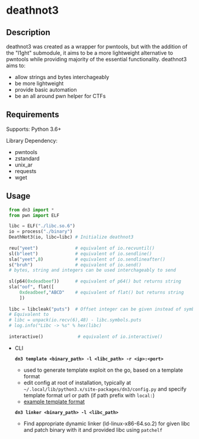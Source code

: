 deathnot3
====

## Description
deathnot3 was created as a wrapper for pwntools, but with the addition of the "l1ght" submodule, it aims to be a more lightweight alternative to pwntools
while providing majority of the essential functionality.
deathnot3 aims to:
 - allow strings and bytes interchageably
 - be more lightweight
 - provide basic automation
 - be an all around pwn helper for CTFs

## Requirements
Supports: Python 3.6+

Library Dependency:
- pwntools
- zstandard
- unix_ar
- requests
- wget

## Usage

 ```py
  from dn3 import *
  from pwn import ELF

  libc = ELF("./libc.so.6")
  io = process("./binary")
  DeathNot3(io, libc=libc) # Initialize deathnot3
  
  reu("yeet")              # equivalent of io.recvuntil()
  sl(b"leet")              # equivalent of io.sendline()
  sla("yeet",8)            # equivalent of io.sendlineafter()
  s("bruh")                # equivalent of io.send()
  # bytes, string and integers can be used interchageably to send
  
  sl(p64(0xdeadbeef))      # equivalent of p64() but returns string
  sla("oof", flat([
	  0xdeadbeef,"ABCD"    # equivalent of flat() but returns string
	  ])
  
  libc = libcleak("puts")  # Offset integer can be given instead of symbol
  # Equivalent to
  # libc = unpack(io.recv(6),48) - libc.symbols.puts
  # log.info("Libc -> %s" % hex(libc)
  
  interactive()             # equivalent of io.interactive()
  ```

 - CLI
 
	**`dn3 template <binary_path> -l <libc_path> -r <ip>:<port>`**
	- used to generate template exploit on the go, based on a template format
	 - edit config at root of installation, typically at `~/.local/lib/python3.x/site-packages/dn3/config.py` and specify template format url or path (if path prefix with `local:`)
	 - [example template format](https://github.com/k1R4/Pwn/blob/main/dn3_template.py)
	 
	**`dn3 linker <binary_path> -l <libc_path>`**
	 - Find appropriate dynamic linker (ld-linux-x86-64.so.2) for given libc and patch binary with it and provided libc using `patchelf`
